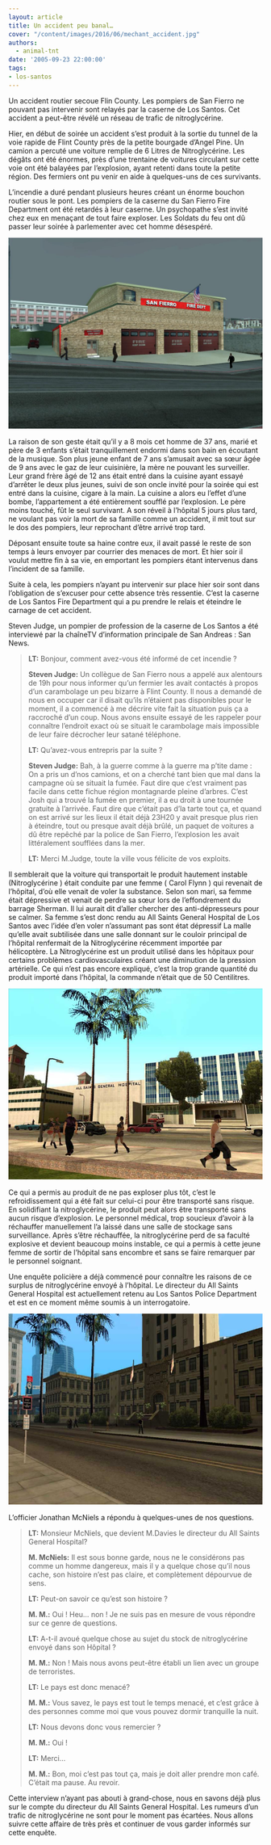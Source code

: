 ```yaml
---
layout: article
title: Un accident peu banal…
cover: "/content/images/2016/06/mechant_accident.jpg"
authors:
  - animal-tnt
date: '2005-09-23 22:00:00'
tags:
- los-santos
---
```


Un accident routier secoue Flin County. Les pompiers de San Fierro ne pouvant pas intervenir sont relayés par la caserne de Los Santos. Cet accident a peut-être révélé un réseau de trafic de nitroglycérine.

Hier, en début de soirée un accident s’est produit à la sortie du tunnel de la voie rapide de Flint County près de la petite bourgade d’Angel Pine. Un camion a percuté une voiture remplie de 6 Litres de Nitroglycérine. Les dégâts ont été énormes, près d’une trentaine de voitures circulant sur cette voie ont été balayées par l’explosion, ayant retenti dans toute la petite région. Des fermiers ont pu venir en aide à quelques-uns de ces survivants.

L’incendie a duré pendant plusieurs heures créant un énorme bouchon routier sous le pont. Les pompiers de la caserne du San Fierro Fire Department ont été retardés à leur caserne. Un psychopathe s’est invité chez eux en menaçant de tout faire exploser. Les Soldats du feu ont dû passer leur soirée à parlementer avec cet homme désespéré.

![](/content/images/2005/01/San%20Fierro%20Fire%20Department.jpg)

La raison de son geste était qu’il y a 8 mois cet homme de 37 ans, marié et père de 3 enfants s’était tranquillement endormi dans son bain en écoutant de la musique. Son plus jeune enfant de 7 ans s’amusait avec sa sœur âgée de 9 ans avec le gaz de leur cuisinière, la mère ne pouvant les surveiller. Leur grand frère âgé de 12 ans était entré dans la cuisine ayant essayé d’arrêter le deux plus jeunes, suivi de son oncle invité pour la soirée qui est entré dans la cuisine, cigare à la main. La cuisine a alors eu l’effet d’une bombe, l’appartement a été entièrement soufflé par l’explosion. Le père moins touché, fût le seul survivant. A son réveil à l’hôpital 5 jours plus tard, ne voulant pas voir la mort de sa famille comme un accident, il mit tout sur le dos des pompiers, leur reprochant d’être arrivé trop tard.

Déposant ensuite toute sa haine contre eux, il avait passé le reste de son temps à leurs envoyer par courrier des menaces de mort. Et hier soir il voulut mettre fin à sa vie, en emportant les pompiers étant intervenus dans l’incident de sa famille.

Suite à cela, les pompiers n’ayant pu intervenir sur place hier soir sont dans l’obligation de s’excuser pour cette absence très ressentie. C’est la caserne de Los Santos Fire Department qui a pu prendre le relais et éteindre le carnage de cet accident.

Steven Judge, un pompier de profession de la caserne de Los Santos a été interviewé par la chaîneTV d’information principale de San Andreas : San News.

> **LT:** Bonjour, comment avez-vous été informé de cet incendie ?
> 
> **Steven Judge:** Un collègue de San Fierro nous a appelé aux alentours de 19h pour nous informer qu’un fermier les avait contactés à propos d’un carambolage un peu bizarre à Flint County. Il nous a demandé de nous en occuper car il disait qu’ils n’étaient pas disponibles pour le moment, il a commencé à me décrire vite fait la situation puis ça a raccroché d’un coup. Nous avons ensuite essayé de les rappeler pour connaître l’endroit exact où se situait le carambolage mais impossible de leur faire décrocher leur satané téléphone.
> 
> **LT:** Qu’avez-vous entrepris par la suite ?
> 
> **Steven Judge:** Bah, à la guerre comme à la guerre ma p’tite dame : On a pris un d’nos camions, et on a cherché tant bien que mal dans la campagne où se situait la fumée. Faut dire que c’est vraiment pas facile dans cette fichue région montagnarde pleine d’arbres. C’est Josh qui a trouvé la fumée en premier, il a eu droit à une tournée gratuite à l’arrivée. Faut dire que c’était pas d’la tarte tout ça, et quand on est arrivé sur les lieux il était déjà 23H20 y avait presque plus rien à éteindre, tout ou presque avait déjà brûlé, un paquet de voitures a dû être repêché par la police de San Fierro, l’explosion les avait littéralement soufflées dans la mer.
> 
> **LT:** Merci M.Judge, toute la ville vous félicite de vos exploits.

Il semblerait que la voiture qui transportait le produit hautement instable (Nitroglycérine ) était conduite par une femme ( Carol Flynn ) qui revenait de l’hôpital, d’où elle venait de voler la substance. Selon son mari, sa femme était dépressive et venait de perdre sa sœur lors de l’effondrement du barrage Sherman. Il lui aurait dit d’aller chercher des anti-dépresseurs pour se calmer. Sa femme s’est donc rendu au All Saints General Hospital de Los Santos avec l’idée d’en voler n’assumant pas sont état dépressif La malle qu’elle avait subtilisée dans une salle donnant sur le couloir principal de l’hôpital renfermait de la Nitroglycérine récemment importée par hélicoptère. La Nitroglycérine est un produit utilisé dans les hôpitaux pour certains problèmes cardiovasculaires créant une diminution de la pression artérielle. Ce qui n’est pas encore expliqué, c’est la trop grande quantité du produit importé dans l’hôpital, la commande n’était que de 50 Centilitres.

![](/content/images/2005/01/Hosto.jpg)

Ce qui a permis au produit de ne pas exploser plus tôt, c’est le refroidissement qui a été fait sur celui-ci pour être transporté sans risque. En solidifiant la nitroglycérine, le produit peut alors être transporté sans aucun risque d’explosion. Le personnel médical, trop soucieux d’avoir à la réchauffer manuellement l’a laissé dans une salle de stockage sans surveillance. Après s’être réchauffée, la nitroglycérine perd de sa faculté explosive et devient beaucoup moins instable, ce qui a permis à cette jeune femme de sortir de l’hôpital sans encombre et sans se faire remarquer par le personnel soignant.

Une enquête policière a déjà commencé pour connaître les raisons de ce surplus de nitroglycérine envoyé à l’hôpital. Le directeur du All Saints General Hospital est actuellement retenu au Los Santos Police Department et est en ce moment même soumis à un interrogatoire.

![](/content/images/2005/01/Los%20Santos%20Police%20Departmen.jpg)

L’officier Jonathan McNiels a répondu à quelques-unes de nos questions.

> **LT:** Monsieur McNiels, que devient M.Davies le directeur du All Saints General Hospital?
> 
> **M. McNiels:** Il est sous bonne garde, nous ne le considérons pas comme un homme dangereux, mais il y a quelque chose qu’il nous cache, son histoire n’est pas claire, et complètement dépourvue de sens.
> 
> **LT:** Peut-on savoir ce qu’est son histoire ?
> 
> **M. M.:** Oui ! Heu… non ! Je ne suis pas en mesure de vous répondre sur ce genre de questions.
> 
> **LT:** A-t-il avoué quelque chose au sujet du stock de nitroglycérine envoyé dans son Hôpital ?
> 
> **M. M.:** Non ! Mais nous avons peut-être établi un lien avec un groupe de terroristes.
> 
> **LT:** Le pays est donc menacé?
> 
> **M. M.:** Vous savez, le pays est tout le temps menacé, et c’est grâce à des personnes comme moi que vous pouvez dormir tranquille la nuit.
> 
> **LT:** Nous devons donc vous remercier ?
> 
> **M. M.:** Oui !
> 
> **LT:** Merci…
> 
> **M. M.:** Bon, moi c’est pas tout ça, mais je doit aller prendre mon café. C’était ma pause. Au revoir.

Cette interview n’ayant pas abouti à grand-chose, nous en savons déjà plus sur le compte du directeur du All Saints General Hospital. Les rumeurs d’un trafic de nitroglycérine ne sont pour le moment pas écartées. Nous allons suivre cette affaire de très près et continuer de vous garder informés sur cette enquête.